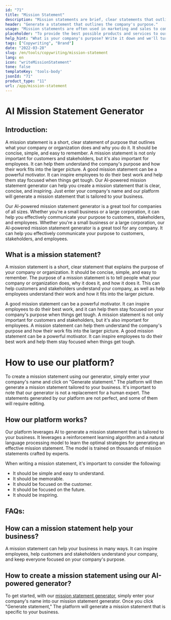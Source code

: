 ```yaml
---
id: "71"
title: "Mission Statement"
description: "Mission statements are brief, clear statements that outline a company's purpose, what it does, and why it exists. They are often used to communicate a company's values and goals, and they can be used as a way to differentiate one company from another."
header: "Generate a statement that outlines the company's purpose."
usage: "Mission statements are often used in marketing and sales to communicate what a company does and why it is different. The following generator can help you design and brainstrom a stylistic mission statement that is closely aligned with your brand."
placeholder: "To provide the best possible products and services to our customers."
help_hint: "What is your company's purpose? Write it down and we'll turn it into a Mission Statement."
tags: ["Copywriting", "Brand"]
date: "2022-03-28"
slug: /en/tools/copywriting/mission-statement
lang: en
icon: "writeMissionStatement"
tone: false
templateKey: 'tools-body'
jsonId: "71"
product_type: "11"
url: /app/mission-statement
---
```


# AI Mission Statement Generator

## Introduction:

A mission statement is a short, clear statement of purpose that outlines what your company or organization does and why you do it. It should be concise, simple, and easy to remember. A mission statement is not only important for customers and stakeholders, but it's also important for employees. It can help them understand the company's purpose and how their work fits into the larger picture. A good mission statement can be a powerful motivator. It can inspire employees to do their best work and help them stay focused when things get tough.
Our AI-powered mission statement generator can help you create a mission statement that is clear, concise, and inspiring. Just enter your company's name and our platform will generate a mission statement that is tailored to your business.

Our AI-powered mission statement generator is a great tool for companies of all sizes. Whether you're a small business or a large corporation, it can help you effectively communicate your purpose to customers, stakeholders, and employees.
Whether you're a small business or a large corporation, our AI-powered mission statement generator is a great tool for any company. It can help you effectively communicate your purpose to customers, stakeholders, and employees.

## What is a mission statement?

A mission statement is a short, clear statement that explains the purpose of your company or organization. It should be concise, simple, and easy to remember.
The purpose of a mission statement is to tell people what your company or organization does, why it does it, and how it does it. This can help customers and stakeholders understand your company, as well as help employees understand their work and how it fits into the larger picture.

A good mission statement can be a powerful motivator. It can inspire employees to do their best work, and it can help them stay focused on your company's purpose when things get tough. A mission statement is not only important for customers and stakeholders, but it's also important for employees. A mission statement can help them understand the company's purpose and how their work fits into the larger picture. A good mission statement can be a powerful motivator. It can inspire employees to do their best work and help them stay focused when things get tough.

# How to use our platform?

To create a mission statement using our generator, simply enter your company's name and click on "Generate statement." The platform will then generate a mission statement tailored to your business.
It's important to note that our generator is not a replacement for a human expert. The statements generated by our platform are not perfect, and some of them will require editing.

## How our platform works?

Our platform leverages AI to generate a mission statement that is tailored to your business. It leverages a reinforcement learning algorithm and a natural language processing model to learn the optimal strategies for generating an effective mission statement. The model is trained on thousands of mission statements crafted by experts.

When writing a mission statement, it's important to consider the following:

- It should be simple and easy to understand.
- It should be memorable.
- It should be focused on the customer.
- It should be focused on the future.
- It should be inspiring.

## FAQs:

## How can a mission statement help your business?

A mission statement can help your business in many ways. It can inspire employees, help customers and stakeholders understand your company, and keep everyone focused on your company's purpose.

## How to create a mission statement using our AI-powered generator?

To get started, with our [mission statement generator](/app/mission-statement), simply enter your company's name into our mission statement generator. Once you click "Generate statement," The platform will generate a mission statement that is specific to your business.
